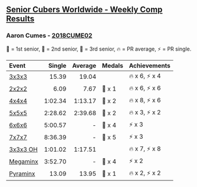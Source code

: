 <style>table {white-space: nowrap;}</style>

## [Senior Cubers Worldwide - Weekly Comp Results](/scw-comp/results/)
### Aaron Cumes - [2018CUME02](https://www.worldcubeassociation.org/persons/2018CUME02)

<span style="white-space: nowrap;">🥇 = 1st senior</span>, <span style="white-space: nowrap;">🥈 = 2nd senior</span>, <span style="white-space: nowrap;">🥉 = 3rd senior</span>, <span style="white-space: nowrap;">🔥 = PR average</span>, <span style="white-space: nowrap;">⚡ = PR single</span>.

| Event | Single | Average | Medals | Achievements|
| :-- | --: | --: | :-- | :-- |
| [3x3x3](333.md) | 15.39 | 19.04 |  | 🔥 x 6, ⚡ x 4 |
| [2x2x2](222.md) | 6.09 | 7.67 | 🥉 x 1 | 🔥 x 6, ⚡ x 6 |
| [4x4x4](444.md) | 1:02.34 | 1:13.17 | 🥉 x 2 | 🔥 x 8, ⚡ x 6 |
| [5x5x5](555.md) | 2:28.62 | 2:39.68 | 🥉 x 2 | 🔥 x 3, ⚡ x 2 |
| [6x6x6](666.md) | 5:00.57 | - | 🥉 x 4 | ⚡ x 3 |
| [7x7x7](777.md) | 8:36.39 | - | 🥉 x 5 | ⚡ x 3 |
| [3x3x3 OH](333oh.md) | 1:01.02 | 1:17.51 |  | 🔥 x 7, ⚡ x 8 |
| [Megaminx](minx.md) | 3:52.70 | - | 🥉 x 4 | ⚡ x 2 |
| [Pyraminx](pyram.md) | 13.09 | 13.95 | 🥉 x 1 | 🔥 x 2, ⚡ x 2 |

<!-- Global site tag (gtag.js) - Google Analytics -->
<script async src="https://www.googletagmanager.com/gtag/js?id=UA-86348435-3"></script>
<script>window.dataLayer = window.dataLayer || []; function gtag() {dataLayer.push(arguments);} gtag('js', new Date()); gtag('config', 'UA-86348435-3');</script>
